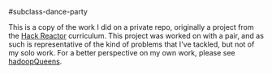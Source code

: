 #subclass-dance-party

This is a copy of the work I did on a private repo, originally a project from the [Hack Reactor](http://hackreactor.com) curriculum. This project was worked on with a pair, and as such is representative of the kind of problems that I've tackled, but not of my solo work. For a better perspective on my own work, please see [hadoopQueens](http://github.com/ruanp/hadoopQueens).
